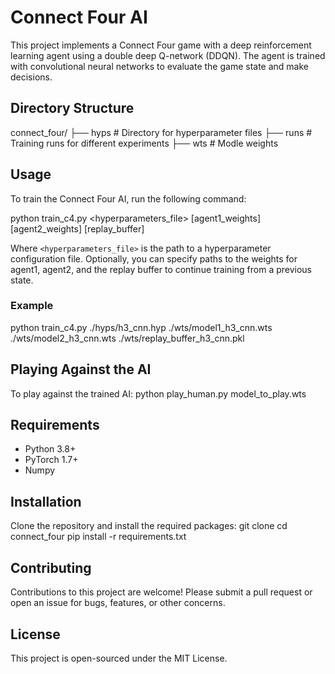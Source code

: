 # Connect Four AI
This project implements a Connect Four game with a deep reinforcement learning agent using a double deep Q-network (DDQN). The agent is trained with convolutional neural networks to evaluate the game state and make decisions.

## Directory Structure
connect_four/
├── hyps # Directory for hyperparameter files
├── runs # Training runs for different experiments
├── wts # Modle weights



## Usage
To train the Connect Four AI, run the following command:

python train_c4.py <hyperparameters_file> [agent1_weights] [agent2_weights] [replay_buffer]


Where `<hyperparameters_file>` is the path to a hyperparameter configuration file. Optionally, you can specify paths to the weights for agent1, agent2, and the replay buffer to continue training from a previous state.

### Example
python train_c4.py ./hyps/h3_cnn.hyp ./wts/model1_h3_cnn.wts ./wts/model2_h3_cnn.wts ./wts/replay_buffer_h3_cnn.pkl


## Playing Against the AI
To play against the trained AI:
python play_human.py model_to_play.wts


## Requirements
- Python 3.8+
- PyTorch 1.7+
- Numpy

## Installation
Clone the repository and install the required packages:
git clone <repository-url>
cd connect_four
pip install -r requirements.txt

## Contributing
Contributions to this project are welcome! Please submit a pull request or open an issue for bugs, features, or other concerns.

## License
This project is open-sourced under the MIT License.
